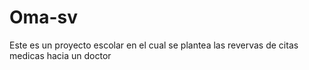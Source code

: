 # Oma-sv
Este es un proyecto escolar en el cual se plantea las revervas de citas medicas hacia un doctor
